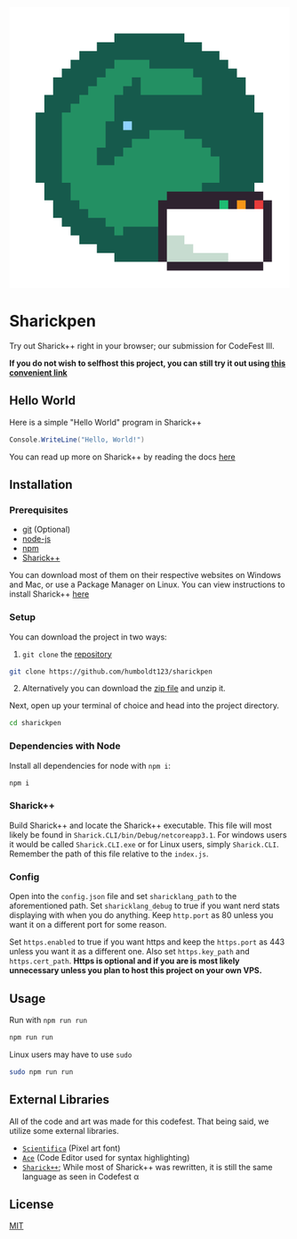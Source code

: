 ![Logo](https://raw.githubusercontent.com/humboldt123/sharickpen/main/logo.png)

# Sharickpen

Try out Sharick++ right in your browser; our submission for CodeFest III.

**If you do not wish to selfhost this project, you can still try it out using [this convenient link](https://sharickpen.skrub.dev)**

## Hello World
Here is a simple "Hello World" program in Sharick++
```cs
Console.WriteLine("Hello, World!")
```
You can read up more on Sharick++ by reading the docs [here](https://github.com/bmcq-0/Sharick/blob/master/README.md#sharick-syntax--api)

## Installation

### Prerequisites 

- [git](https://git-scm.com/downloads) (Optional)
- [node-js](https://nodejs.org/en/)
- [npm](https://www.npmjs.com/get-npm)
- [Sharick++](https://github.com/bmcq-0/Sharick)

You can download most of them on their respective websites on Windows and Mac, or use a Package Manager on Linux. You can view instructions to install Sharick++ [here](https://github.com/bmcq-0/Sharick/blob/master/README.md#sharick-use)

### Setup

You can download the project in two ways:
1.  `git clone` the [repository](https://github.com/humboldt123/sharickpen) 
```bash
git clone https://github.com/humboldt123/sharickpen
```

2. Alternatively you can download the [zip file](https://codeload.github.com/humboldt123/sharickpen/zip/main) and unzip it.

Next, open up your terminal of choice and head into the project directory.

```bash
cd sharickpen
```

### Dependencies with Node

Install all dependencies for node with `npm i`:
```bash
npm i
```

### Sharick++
Build Sharick++ and locate the Sharick++ executable. This file will most likely be found in `Sharick.CLI/bin/Debug/netcoreapp3.1`. For windows users it would be called `Sharick.CLI.exe` or for Linux users, simply `Sharick.CLI`. Remember the path of this file relative to the `index.js`.

### Config
Open into the `config.json` file and set `sharicklang_path` to the aforementioned path. Set `sharicklang_debug` to true if you want nerd stats displaying with when you do anything. Keep `http.port` as 80 unless you want it on a different port for some reason.

Set `https.enabled` to true if you want https and keep the `https.port` as 443 unless you want it as a different one. Also set `https.key_path` and `https.cert_path`. **Https is optional and if you are is most likely unnecessary unless you plan to host this project on your own VPS.**


## Usage
Run with `npm run run`
```bash
npm run run
```
Linux users may have to use `sudo`
```bash
sudo npm run run
```

## External Libraries
All of the code and art was made for this codefest. That being said, we utilize some external libraries.

- [`Scientifica`](https://github.com/NerdyPepper/scientifica) (Pixel art font)
- [`Ace`](https://github.com/ajaxorg/ace) (Code Editor used for syntax highlighting)
- [`Sharick++`](https://github.com/bmcq-0/Sharick); While most of Sharick++ was rewritten, it is still the same language as seen in Codefest α

## License
[MIT](https://choosealicense.com/licenses/mit/)
